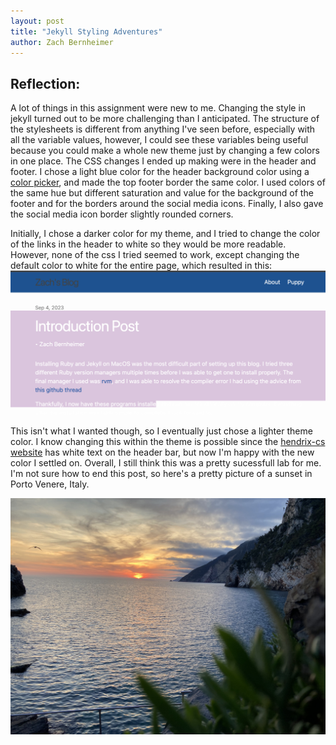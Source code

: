 ```yaml
---
layout: post
title: "Jekyll Styling Adventures"
author: Zach Bernheimer
---
```

## Reflection:
A lot of things in this assignment were new to me. Changing the style in jekyll turned out to be more challenging than I anticipated. The structure of the stylesheets is different from anything I've seen before, especially with all the variable values, however, I could see these variables being useful because you could make a whole new theme just by changing a few colors in one place. The CSS changes I ended up making were in the header and footer. I chose a light blue color for the header background color using a [color picker](https://colorpicker.me/#56c1ff), and made the top footer border the same color. I used colors of the same hue but different saturation and value for the background of the footer and for the borders around the social media icons. Finally, I also gave the social media icon border slightly rounded corners.

Initially, I chose a darker color for my theme, and I tried to change the color of the links in the header to white so they would be more readable. However, none of the css I tried seemed to work, except changing the default color to white for the entire page, which resulted in this:
![bad-site](/assets/images/posts/bad-site.png)

This isn't what I wanted though, so I eventually just chose a lighter theme color. I know changing this within the theme is possible since the [hendrix-cs website](https://hendrix-cs.github.io) has white text on the header bar, but now I'm happy with the new color I settled on. Overall, I still think this was a pretty sucessfull lab for me. I'm not sure how to end this post, so here's a pretty picture of a sunset in Porto Venere, Italy.

![sunset](/assets/images/posts/sunset.jpeg)